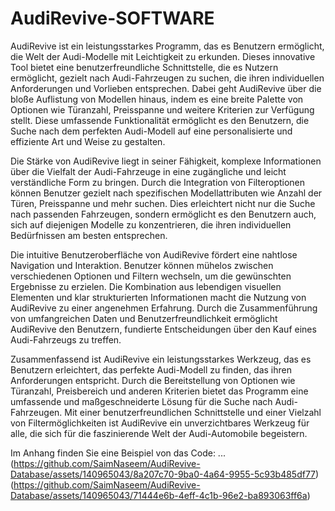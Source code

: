 # AudiRevive-SOFTWARE 
AudiRevive ist ein leistungsstarkes Programm, das es Benutzern ermöglicht, die Welt der Audi-Modelle mit Leichtigkeit zu erkunden. Dieses innovative Tool bietet eine benutzerfreundliche Schnittstelle, die es Nutzern ermöglicht, gezielt nach Audi-Fahrzeugen zu suchen, die ihren individuellen Anforderungen und Vorlieben entsprechen. Dabei geht AudiRevive über die bloße Auflistung von Modellen hinaus, indem es eine breite Palette von Optionen wie Türanzahl, Preisspanne und weitere Kriterien zur Verfügung stellt. Diese umfassende Funktionalität ermöglicht es den Benutzern, die Suche nach dem perfekten Audi-Modell auf eine personalisierte und effiziente Art und Weise zu gestalten.

Die Stärke von AudiRevive liegt in seiner Fähigkeit, komplexe Informationen über die Vielfalt der Audi-Fahrzeuge in eine zugängliche und leicht verständliche Form zu bringen. Durch die Integration von Filteroptionen können Benutzer gezielt nach spezifischen Modellattributen wie Anzahl der Türen, Preisspanne und mehr suchen. Dies erleichtert nicht nur die Suche nach passenden Fahrzeugen, sondern ermöglicht es den Benutzern auch, sich auf diejenigen Modelle zu konzentrieren, die ihren individuellen Bedürfnissen am besten entsprechen.

Die intuitive Benutzeroberfläche von AudiRevive fördert eine nahtlose Navigation und Interaktion. Benutzer können mühelos zwischen verschiedenen Optionen und Filtern wechseln, um die gewünschten Ergebnisse zu erzielen. Die Kombination aus lebendigen visuellen Elementen und klar strukturierten Informationen macht die Nutzung von AudiRevive zu einer angenehmen Erfahrung. Durch die Zusammenführung von umfangreichen Daten und Benutzerfreundlichkeit ermöglicht AudiRevive den Benutzern, fundierte Entscheidungen über den Kauf eines Audi-Fahrzeugs zu treffen.

Zusammenfassend ist AudiRevive ein leistungsstarkes Werkzeug, das es Benutzern erleichtert, das perfekte Audi-Modell zu finden, das ihren Anforderungen entspricht. Durch die Bereitstellung von Optionen wie Türanzahl, Preisbereich und anderen Kriterien bietet das Programm eine umfassende und maßgeschneiderte Lösung für die Suche nach Audi-Fahrzeugen. Mit einer benutzerfreundlichen Schnittstelle und einer Vielzahl von Filtermöglichkeiten ist AudiRevive ein unverzichtbares Werkzeug für alle, die sich für die faszinierende Welt der Audi-Automobile begeistern.





Im Anhang finden Sie eine Beispiel von das Code:
...
(https://github.com/SaimNaseem/AudiRevive-Database/assets/140965043/8a207c70-9ba0-4a64-9955-5c93b485df77)
(https://github.com/SaimNaseem/AudiRevive-Database/assets/140965043/71444e6b-4eff-4c1b-96e2-ba893063ff6a)







